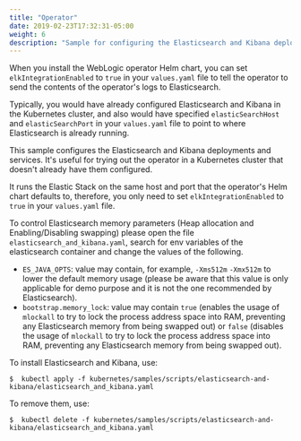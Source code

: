 ```yaml
---
title: "Operator"
date: 2019-02-23T17:32:31-05:00
weight: 6
description: "Sample for configuring the Elasticsearch and Kibana deployments and services for the operator's logs."
---
```



When you install the WebLogic operator Helm chart, you can set
`elkIntegrationEnabled` to `true` in your `values.yaml` file to tell the operator to send the contents of the operator's logs to Elasticsearch.

Typically, you would have already configured Elasticsearch and Kibana in the
Kubernetes cluster, and also would have specified `elasticSearchHost` and `elasticSearchPort` in your `values.yaml` file to point to where Elasticsearch is already running.

This sample configures the Elasticsearch and Kibana deployments and services.
It's useful for trying out the operator in a Kubernetes cluster that doesn't already
have them configured.

It runs the Elastic Stack on the same host and port that the operator's Helm chart defaults
to, therefore, you only need to set `elkIntegrationEnabled` to `true` in your
`values.yaml` file.

To control Elasticsearch memory parameters (Heap allocation and Enabling/Disabling swapping) please open the file `elasticsearch_and_kibana.yaml`, search for env variables of the elasticsearch container and change the values of the following.

* `ES_JAVA_OPTS`: value may contain, for example, `-Xms512m` `-Xmx512m` to lower the default memory usage (please be aware that this value is only applicable for demo purpose and it is not the one recommended by Elasticsearch).
* `bootstrap.memory_lock`: value may contain `true` (enables the usage of `mlockall` to try to lock the process address space into RAM, preventing any Elasticsearch memory from being swapped out) or `false` (disables the usage of `mlockall` to try to lock the process address space into RAM, preventing any Elasticsearch memory from being swapped out).

To install Elasticsearch and Kibana, use:
```
$  kubectl apply -f kubernetes/samples/scripts/elasticsearch-and-kibana/elasticsearch_and_kibana.yaml
```

To remove them, use:
```
$  kubectl delete -f kubernetes/samples/scripts/elasticsearch-and-kibana/elasticsearch_and_kibana.yaml
```
